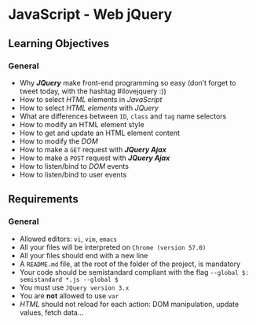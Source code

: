 # JavaScript - Web jQuery

## Learning Objectives

### General

- Why **_JQuery_** make front-end programming so easy (don’t forget to tweet today, with the hashtag #ilovejquery :))
- How to select _HTML_ elements in _JavaScript_
- How to select _HTML elements_ with _JQuery_
- What are differences between `ID`, `class` and `tag` name selectors
- How to modify an HTML element style
- How to get and update an HTML element content
- How to modify the _DOM_
- How to make a `GET` request with **_JQuery Ajax_**
- How to make a `POST` request with **_JQuery Ajax_**
- How to listen/bind to _DOM_ events
- How to listen/bind to user events

## Requirements

### General

- Allowed editors: `vi`, `vim`, `emacs`
- All your files will be interpreted on `Chrome (version 57.0)`
- All your files should end with a new line
- A `README.md` file, at the root of the folder of the project, is mandatory
- Your code should be semistandard compliant with the flag `--global $: semistandard *.js --global $`
- You must use `JQuery version 3.x`
- You are **not** allowed to use `var`
- _HTML_ should not reload for each action: DOM manipulation, update values, fetch data…
